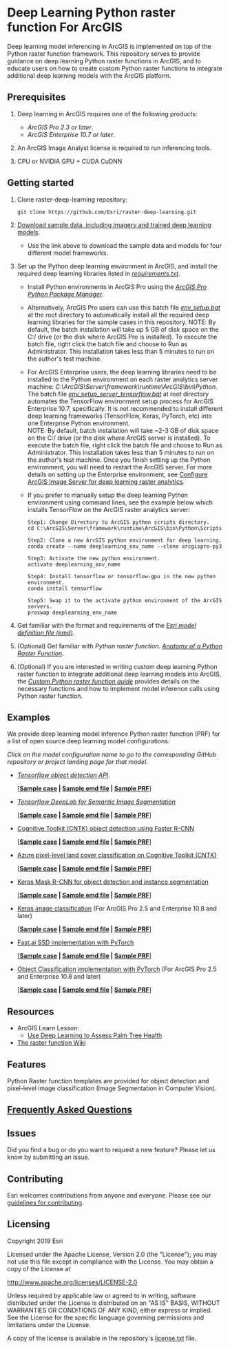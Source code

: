 # Deep Learning Python raster function For ArcGIS

Deep learning model inferencing in ArcGIS is implemented on top of the Python raster function framework. 
This repository serves to provide guidance on deep learning Python raster functions in ArcGIS,
 and to educate users on how to create custom Python raster functions to integrate additional deep learning 
 models with the ArcGIS platform.   

## Prerequisites
1. Deep learning in ArcGIS requires one of the following products:
    - *ArcGIS Pro 2.3 or later*.
    - *ArcGIS Enterprise 10.7 or later*.

2. An ArcGIS Image Analyst license is required to run inferencing tools.

3. CPU or NVIDIA GPU + CUDA CuDNN

## Getting started
1. Clone raster-deep-learning repository: 
   ```
   git clone https://github.com/Esri/raster-deep-learning.git 
   ```
   
2. [Download sample data, including imagery and trained deep learning models](https://www.arcgis.com/apps/MinimalGallery/index.html?appid=99c39f7512d54881bc365583c76c7da6).
   
   - Use the link above to download the sample data and models for four different model frameworks.
3. Set up the Python deep learning environment in ArcGIS, and install the required deep learning libraries listed in *[requirements.txt](requirements.txt)*.
   
   - Install Python environments in ArcGIS Pro using the *[ArcGIS Pro Python Package Manager](http://pro.arcgis.com/en/pro-app/arcpy/get-started/what-is-conda.htm)*.
   
   - Alternatively, ArcGIS Pro users can use this batch file *[env_setup.bat](env_setup.bat)* at the root directory to automatically install 
   all the required deep learning libraries for the sample cases in this repository. 
   NOTE: By default, the batch installation will take up 5 GB of disk space on the C:/ drive (or the disk where ArcGIS Pro is installed). 
   To execute the batch file, right click the batch file and choose to Run as Administrator. This installation takes less than 5 minutes to run on the author's test machine. 
   
   - For ArcGIS Enterprise users, the deep learning libraries need to be installed to the Python environment on each raster analytics server machine: 
   *C:\ArcGIS\Server\framework\runtime\ArcGIS\bin\Python*. 
   The batch file *[env_setup_server_tensorflow.bat](env_setup_server_tensorflow.bat)* at root directory automates the TensorFlow environment setup process for ArcGIS Enterprise 10.7, specifically. 
   It is not recommended to install different deep learning frameworks (TensorFlow, Keras, PyTorch, etc) into one Enterprise Python environment.   
   NOTE: By default, batch installation will take ~2-3 GB of disk space on the C:/ drive (or the disk where ArcGIS server is installed). To execute the batch file, 
   right click the batch file and choose to Run as Administrator. This installation takes less than 5 minutes to run on the author's test machine.
   Once you finish setting up the Python environment, you will need to restart the ArcGIS server. 
   For more details on setting up the Enterprise environment, see [Configure ArcGIS Image Server for deep learning raster analytics](https://enterprisedev.arcgis.com/en/portal/latest/administer/windows/configure-and-deploy-arcgis-enterprise-for-deep-learning-raster-analytics.htm).
    
   - If you prefer to manually setup the deep learning Python environment using command lines, see the example below which 
    installs TensorFlow on the ArcGIS raster analytics server:
       ```
       Step1: Change Directory to ArcGIS python scripts directory.
       cd C:\ArcGIS\Server\framework\runtime\ArcGIS\bin\Python\Scripts
       
       Step2: Clone a new ArcGIS python environment for deep learning.
       conda create --name deeplearning_env_name --clone arcgispro-py3
       
       Step3: Activate the new python environment.
       activate deeplearning_env_name
       
       Step4: Install tensorflow or tensorflow-gpu in the new python environment. 
       conda install tensorflow
       
       Step5: Swap it to the activate python environment of the ArcGIS servers. 
       proswap deeplearning_env_name
       ```
       
4. Get familiar with the format and requirements of the *[Esri model definition file (emd)](docs/writing_model_definition.md)*.

5. (Optional) Get familiar with *Python raster function*.
*[Anatomy of a Python Raster Function](https://github.com/Esri/raster-functions/wiki/PythonRasterFunction#anatomy-of-a-python-raster-function)*.  
 
6. (Optional) If you are interested in writing custom deep learning Python raster function to integrate additional deep learning
models into ArcGIS, the
*[Custom Python raster function guide](docs/writing_deep_learning_python_raster_functions.md)* provides details 
on the necessary functions and how to implement model inference calls using Python raster function.    

## Examples

We provide deep learning model inference Python raster function (PRF) for a list of open source deep learning model configurations.

*Click on the model configuration name to go to the corresponding GitHub repository or project landing page for that model.*

* *[Tensorflow object detection API](https://github.com/tensorflow/models/tree/master/research/object_detection)*.

    [**[Sample case](examples/tensorflow/object_detection/coconut_tree_detection/README.md) | 
    [Sample emd file](examples/tensorflow/object_detection/coconut_tree_detection/tensorflow_objectdetectionapi_coconuttree.emd) |
    [Sample PRF](python_raster_functions/TensorFlow/ObjectDetectionAPI.py)**]

* *[Tensorflow DeepLab for Semantic Image Segmentation](https://github.com/tensorflow/models/tree/master/research/deeplab)*
    
    [**[Sample case](examples/tensorflow/image_classification/land_cover_classification/README.md) | 
    [Sample emd file](examples/tensorflow/image_classification/land_cover_classification/tensorflow_deeplab_landclassification.emd) |
    [Sample PRF](python_raster_functions/TensorFlow/DeepLab.py)**]
    
* [Cognitive Toolkit (CNTK) object detection using Faster R-CNN](https://docs.microsoft.com/en-us/cognitive-toolkit/object-detection-using-faster-r-cnn)
    
    [**[Sample case](examples/cntk/object_detection/coconut_tree/README.md) | 
    [Sample emd file](examples/cntk/object_detection/coconut_tree/cntk_fasterrcnn_coconut_tree.emd) |
    [Sample PRF](python_raster_functions/CNTK/FasterRCNN.py)**]
    
* [Azure pixel-level land cover classification on Cognitive Toolkit (CNTK)](https://github.com/Azure/pixel_level_land_classification)

    [**[Sample case](examples/cntk/image_classification/land_classification/README.md) | 
    [Sample emd file](examples/cntk/image_classification/land_classification/azure_pixel_level_land_classification.emd) |
    [Sample PRF](python_raster_functions/CNTK/AzurePixelLevelLandClassification.py)**]
    
* [Keras Mask R-CNN for object detection and instance segmentation](https://github.com/matterport/Mask_RCNN)
  
    [**[Sample case](examples/keras/mask_rcnn/README.md) | 
    [Sample emd file](examples/keras/mask_rcnn/mask_rcnn.emd) |
    [Sample PRF](python_raster_functions/Keras/MaskRCNN.py)**]

* [Keras image classification](https://www.geeksforgeeks.org/python-image-classification-using-keras/) (For ArcGIS Pro 2.5 and Enterprise 10.8 and later)
  
    [**[Sample case](examples/keras/object_classification/README.md) | 
    [Sample emd file](examples/keras/object_classification/model/HouseDamageClassifier_ProBuiltin.emd) |
    [Sample PRF](python_raster_functions/Keras/KerasClassifier.py)**]

* [Fast.ai SSD implementation with PyTorch](https://github.com/Esri/arcgis-python-api/tree/master/talks/uc2018/Plenary/pools)

    [**[Sample case](examples/pytorch/object_detection/README.md) | 
    [Sample emd file](examples/pytorch/object_detection/pytorch_fastai_ssd.emd) |
    [Sample PRF](python_raster_functions/PyTorch/FastaiSSD.py)**]

* [Object Classification implementation with PyTorch](https://developers.arcgis.com/python/sample-notebooks/building-damage-assessment-using-feature-classifier/) (For ArcGIS Pro 2.5 and Enterprise 10.8 and later)

    [**[Sample case](examples/pytorch/object_classification/README.md) | 
    [Sample emd file](examples/pytorch/object_classification/woolseyFire_600_50.emd) |
    [Sample PRF](python_raster_functions/PyTorch/FeatureClassifier.py)**]

## Resources

* ArcGIS Learn Lesson:
  - [Use Deep Learning to Assess Palm Tree Health](https://learn.arcgis.com/en/projects/use-deep-learning-to-assess-palm-tree-health/)
* [The raster function Wiki](https://github.com/Esri/raster-functions/wiki)

## Features
Python Raster function templates are provided for object detection and pixel-level image classification
(Image Segmentation in Computer Vision). 

## [Frequently Asked Questions](docs/questions_and_answers.md)

## Issues

Did you find a bug or do you want to request a new feature?  Please let us know by submitting an issue.

## Contributing

Esri welcomes contributions from anyone and everyone. Please see our [guidelines for contributing](https://github.com/esri/contributing).

## Licensing
Copyright 2019 Esri

Licensed under the Apache License, Version 2.0 (the "License");
you may not use this file except in compliance with the License.
You may obtain a copy of the License at

   http://www.apache.org/licenses/LICENSE-2.0

Unless required by applicable law or agreed to in writing, software
distributed under the License is distributed on an "AS IS" BASIS,
WITHOUT WARRANTIES OR CONDITIONS OF ANY KIND, either express or implied.
See the License for the specific language governing permissions and
limitations under the License.

A copy of the license is available in the repository's [license.txt]( license.txt) file.
